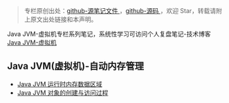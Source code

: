 > 专栏原创出处：[github-源笔记文件 ](https://github.com/GourdErwa/review-notes/tree/master/language/java-jvm) ，[github-源码 ](https://github.com/GourdErwa/java-advanced/tree/master/java-jvm)，欢迎 Star，转载请附上原文出处链接和本声明。

Java JVM-虚拟机专栏系列笔记，系统性学习可访问个人复盘笔记-技术博客 [Java JVM-虚拟机 ](https://review-notes.top/language/java-jvm/)

## Java JVM(虚拟机)-自动内存管理

- [Java JVM 运行时内存数据区域](https://gourderwa.blog.csdn.net/article/details/103822458)
- [Java JVM 对象的创建与访问过程](https://gourderwa.blog.csdn.net/article/details/103828111)